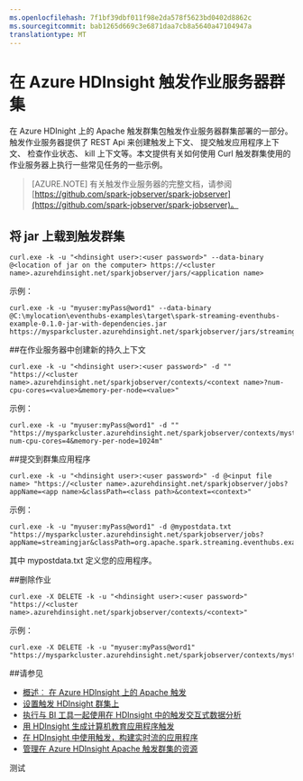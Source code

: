 ```yaml
---
ms.openlocfilehash: 7f1bf39dbf011f98e2da578f5623bd0402d8862c
ms.sourcegitcommit: bab1265d669c3e6871daa7cb8a5640a47104947a
translationtype: MT
---
```

<properties 
    pageTitle="Apache 激励作业服务器上 HDInsight |Microsoft Azure" 
    description="了解如何使用触发作业服务器远程提交并管理一个触发群集上的作业。" 
    services="hdinsight" 
    documentationCenter="" 
    authors="nitinme" 
    manager="paulettm" 
    editor="cgronlun"
    tags="azure-portal"/>

<tags 
    ms.service="hdinsight" 
    ms.workload="big-data" 
    ms.tgt_pltfrm="na" 
    ms.devlang="na" 
    ms.topic="article" 
    ms.date="07/10/2015" 
    ms.author="nitinme"/>


# 在 Azure HDInsight 触发作业服务器群集

在 Azure HDInight 上的 Apache 触发群集包触发作业服务器群集部署的一部分。 触发作业服务器提供了 REST Api 来创建触发上下文、 提交触发应用程序上下文、 检查作业状态、 kill 上下文等。本文提供有关如何使用 Curl 触发群集使用的作业服务器上执行一些常见任务的一些示例。

>[AZURE.NOTE] 有关触发作业服务器的完整文档，请参阅[https://github.com/spark-jobserver/spark-jobserver](https://github.com/spark-jobserver/spark-jobserver)。 

## <a name="uploadjar"></a>将 jar 上载到触发群集

    curl.exe -k -u "<hdinsight user>:<user password>" --data-binary @<location of jar on the computer> https://<cluster name>.azurehdinsight.net/sparkjobserver/jars/<application name>

示例：
    
    curl.exe -k -u "myuser:myPass@word1" --data-binary @C:\mylocation\eventhubs-examples\target\spark-streaming-eventhubs-example-0.1.0-jar-with-dependencies.jar https://mysparkcluster.azurehdinsight.net/sparkjobserver/jars/streamingjar


##<a name="createcontext"></a>在作业服务器中创建新的持久上下文

    curl.exe -k -u "<hdinsight user>:<user password>" -d "" "https://<cluster name>.azurehdinsight.net/sparkjobserver/contexts/<context name>?num-cpu-cores=<value>&memory-per-node=<value>"

示例：

    curl.exe -k -u "myuser:myPass@word1" -d "" "https://mysparkcluster.azurehdinsight.net/sparkjobserver/contexts/mystreaming?num-cpu-cores=4&memory-per-node=1024m"


##<a name="submitapp"></a>提交到群集应用程序

    curl.exe -k -u "<hdinsight user>:<user password>" -d @<input file name> "https://<cluster name>.azurehdinsight.net/sparkjobserver/jobs?appName=<app name>&classPath=<class path>&context=<context>"

示例：

    curl.exe -k -u "myuser:myPass@word1" -d @mypostdata.txt "https://mysparkcluster.azurehdinsight.net/sparkjobserver/jobs?appName=streamingjar&classPath=org.apache.spark.streaming.eventhubs.example.EventCountJobServer&context=mystreaming"

其中 mypostdata.txt 定义您的应用程序。


##<a name="submitapp"></a>删除作业

    curl.exe -X DELETE -k -u "<hdinsight user>:<user password>" "https://<cluster name>.azurehdinsight.net/sparkjobserver/contexts/<context>"

示例：

    curl.exe -X DELETE -k -u "myuser:myPass@word1" "https://mysparkcluster.azurehdinsight.net/sparkjobserver/contexts/mystreaming"


##<a name="seealso"></a>请参见

* [概述︰ 在 Azure HDInsight 上的 Apache 触发](hdinsight-apache-spark-overview.md)
* [设置触发 HDInsight 群集上](hdinsight-apache-spark-provision-clusters.md)
* [执行与 BI 工具一起使用在 HDInsight 中的触发交互式数据分析](hdinsight-apache-spark-use-bi-tools.md)
* [用 HDInsight 生成计算机教育应用程序触发](hdinsight-apache-spark-ipython-notebook-machine-learning.md)
* [在 HDInsight 中使用触发，构建实时流的应用程序](hdinsight-apache-spark-csharp-apache-zeppelin-eventhub-streaming.md)
* [管理在 Azure HDInsight Apache 触发群集的资源](hdinsight-apache-spark-resource-manager.md)


[hdinsight 版本]: ../hdinsight-component-versioning/
[hdinsight 上载数据]: ../hdinsight-upload-data/
[hdinsight 存储]: ../hdinsight-use-blob-storage/

[azure 的购买选项]: http://azure.microsoft.com/pricing/purchase-options/
[azure 的成员提供]: http://azure.microsoft.com/pricing/member-offers/
[azure 释放试验]: http://azure.microsoft.com/pricing/free-trial/
[azure 管理门户]: https://manage.windowsazure.com/
[azure 创建 storageaccount]: ../storage-create-storage-account/ 

测试
